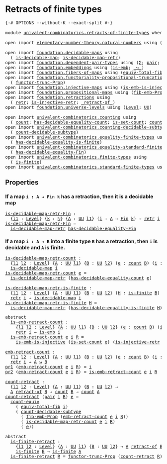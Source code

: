 # Retracts of finite types

<pre class="Agda"><a id="37" class="Symbol">{-#</a> <a id="41" class="Keyword">OPTIONS</a> <a id="49" class="Pragma">--without-K</a> <a id="61" class="Pragma">--exact-split</a> <a id="75" class="Symbol">#-}</a>

<a id="80" class="Keyword">module</a> <a id="87" href="univalent-combinatorics.retracts-of-finite-types.html" class="Module">univalent-combinatorics.retracts-of-finite-types</a> <a id="136" class="Keyword">where</a>

<a id="143" class="Keyword">open</a> <a id="148" class="Keyword">import</a> <a id="155" href="elementary-number-theory.natural-numbers.html" class="Module">elementary-number-theory.natural-numbers</a> <a id="196" class="Keyword">using</a> <a id="202" class="Symbol">(</a><a id="203" href="elementary-number-theory.natural-numbers.html#1444" class="Datatype">ℕ</a><a id="204" class="Symbol">)</a>

<a id="207" class="Keyword">open</a> <a id="212" class="Keyword">import</a> <a id="219" href="foundation.decidable-maps.html" class="Module">foundation.decidable-maps</a> <a id="245" class="Keyword">using</a>
  <a id="253" class="Symbol">(</a> <a id="255" href="foundation.decidable-maps.html#758" class="Function">is-decidable-map</a><a id="271" class="Symbol">;</a> <a id="273" href="foundation.decidable-maps.html#869" class="Function">is-decidable-map-retr</a><a id="294" class="Symbol">)</a>
<a id="296" class="Keyword">open</a> <a id="301" class="Keyword">import</a> <a id="308" href="foundation.dependent-pair-types.html" class="Module">foundation.dependent-pair-types</a> <a id="340" class="Keyword">using</a> <a id="346" class="Symbol">(</a><a id="347" href="foundation-core.dependent-pair-types.html#502" class="Record">Σ</a><a id="348" class="Symbol">;</a> <a id="350" href="foundation-core.dependent-pair-types.html#575" class="InductiveConstructor">pair</a><a id="354" class="Symbol">;</a> <a id="356" href="foundation-core.dependent-pair-types.html#592" class="Field">pr1</a><a id="359" class="Symbol">;</a> <a id="361" href="foundation-core.dependent-pair-types.html#604" class="Field">pr2</a><a id="364" class="Symbol">)</a>
<a id="366" class="Keyword">open</a> <a id="371" class="Keyword">import</a> <a id="378" href="foundation.embeddings.html" class="Module">foundation.embeddings</a> <a id="400" class="Keyword">using</a> <a id="406" class="Symbol">(</a><a id="407" href="foundation-core.embeddings.html#980" class="Function">is-emb</a><a id="413" class="Symbol">;</a> <a id="415" href="foundation-core.embeddings.html#1062" class="Function Operator">_↪_</a><a id="418" class="Symbol">)</a>
<a id="420" class="Keyword">open</a> <a id="425" class="Keyword">import</a> <a id="432" href="foundation.fibers-of-maps.html" class="Module">foundation.fibers-of-maps</a> <a id="458" class="Keyword">using</a> <a id="464" class="Symbol">(</a><a id="465" href="foundation-core.fibers-of-maps.html#5261" class="Function">equiv-total-fib</a><a id="480" class="Symbol">)</a>
<a id="482" class="Keyword">open</a> <a id="487" class="Keyword">import</a> <a id="494" href="foundation.functoriality-propositional-truncation.html" class="Module">foundation.functoriality-propositional-truncation</a> <a id="544" class="Keyword">using</a>
  <a id="552" class="Symbol">(</a> <a id="554" href="foundation.functoriality-propositional-truncation.html#1451" class="Function">functor-trunc-Prop</a><a id="572" class="Symbol">)</a>
<a id="574" class="Keyword">open</a> <a id="579" class="Keyword">import</a> <a id="586" href="foundation.injective-maps.html" class="Module">foundation.injective-maps</a> <a id="612" class="Keyword">using</a> <a id="618" class="Symbol">(</a><a id="619" href="foundation.injective-maps.html#4595" class="Function">is-emb-is-injective</a><a id="638" class="Symbol">)</a>
<a id="640" class="Keyword">open</a> <a id="645" class="Keyword">import</a> <a id="652" href="foundation.propositional-maps.html" class="Module">foundation.propositional-maps</a> <a id="682" class="Keyword">using</a> <a id="688" class="Symbol">(</a><a id="689" href="foundation-core.propositional-maps.html#2460" class="Function">fib-emb-Prop</a><a id="701" class="Symbol">)</a>
<a id="703" class="Keyword">open</a> <a id="708" class="Keyword">import</a> <a id="715" href="foundation.retractions.html" class="Module">foundation.retractions</a> <a id="738" class="Keyword">using</a>
  <a id="746" class="Symbol">(</a> <a id="748" href="foundation-core.retractions.html#593" class="Function">retr</a><a id="752" class="Symbol">;</a> <a id="754" href="foundation.retractions.html#2840" class="Function">is-injective-retr</a><a id="771" class="Symbol">;</a> <a id="773" href="foundation-core.retractions.html#670" class="Function Operator">_retract-of_</a><a id="785" class="Symbol">)</a>
<a id="787" class="Keyword">open</a> <a id="792" class="Keyword">import</a> <a id="799" href="foundation.universe-levels.html" class="Module">foundation.universe-levels</a> <a id="826" class="Keyword">using</a> <a id="832" class="Symbol">(</a><a id="833" href="Agda.Primitive.html#597" class="Postulate">Level</a><a id="838" class="Symbol">;</a> <a id="840" href="foundation-core.universe-levels.html#222" class="Primitive">UU</a><a id="842" class="Symbol">)</a>

<a id="845" class="Keyword">open</a> <a id="850" class="Keyword">import</a> <a id="857" href="univalent-combinatorics.counting.html" class="Module">univalent-combinatorics.counting</a> <a id="890" class="Keyword">using</a>
  <a id="898" class="Symbol">(</a> <a id="900" href="univalent-combinatorics.counting.html#1746" class="Function">count</a><a id="905" class="Symbol">;</a> <a id="907" href="univalent-combinatorics.counting.html#5708" class="Function">has-decidable-equality-count</a><a id="935" class="Symbol">;</a> <a id="937" href="univalent-combinatorics.counting.html#2323" class="Function">is-set-count</a><a id="949" class="Symbol">;</a> <a id="951" href="univalent-combinatorics.counting.html#2961" class="Function">count-equiv</a><a id="962" class="Symbol">)</a>
<a id="964" class="Keyword">open</a> <a id="969" class="Keyword">import</a> <a id="976" href="univalent-combinatorics.counting-decidable-subtypes.html" class="Module">univalent-combinatorics.counting-decidable-subtypes</a> <a id="1028" class="Keyword">using</a>
  <a id="1036" class="Symbol">(</a> <a id="1038" href="univalent-combinatorics.counting-decidable-subtypes.html#6673" class="Function">count-decidable-subtype</a><a id="1061" class="Symbol">)</a>
<a id="1063" class="Keyword">open</a> <a id="1068" class="Keyword">import</a> <a id="1075" href="univalent-combinatorics.equality-finite-types.html" class="Module">univalent-combinatorics.equality-finite-types</a> <a id="1121" class="Keyword">using</a>
  <a id="1129" class="Symbol">(</a> <a id="1131" href="univalent-combinatorics.equality-finite-types.html#1960" class="Function">has-decidable-equality-is-finite</a><a id="1163" class="Symbol">)</a>
<a id="1165" class="Keyword">open</a> <a id="1170" class="Keyword">import</a> <a id="1177" href="univalent-combinatorics.equality-standard-finite-types.html" class="Module">univalent-combinatorics.equality-standard-finite-types</a> <a id="1232" class="Keyword">using</a>
  <a id="1240" class="Symbol">(</a> <a id="1242" href="univalent-combinatorics.equality-standard-finite-types.html#2783" class="Function">has-decidable-equality-Fin</a><a id="1268" class="Symbol">)</a>
<a id="1270" class="Keyword">open</a> <a id="1275" class="Keyword">import</a> <a id="1282" href="univalent-combinatorics.finite-types.html" class="Module">univalent-combinatorics.finite-types</a> <a id="1319" class="Keyword">using</a>
  <a id="1327" class="Symbol">(</a> <a id="1329" href="univalent-combinatorics.finite-types.html#3651" class="Function">is-finite</a><a id="1338" class="Symbol">)</a>
<a id="1340" class="Keyword">open</a> <a id="1345" class="Keyword">import</a> <a id="1352" href="univalent-combinatorics.standard-finite-types.html" class="Module">univalent-combinatorics.standard-finite-types</a> <a id="1398" class="Keyword">using</a> <a id="1404" class="Symbol">(</a><a id="1405" href="univalent-combinatorics.standard-finite-types.html#2072" class="Function">Fin</a><a id="1408" class="Symbol">)</a>
</pre>
## Properties

### If a map `i : A → Fin k` has a retraction, then it is a decidable map

<pre class="Agda"><a id="is-decidable-map-retr-Fin"></a><a id="1513" href="univalent-combinatorics.retracts-of-finite-types.html#1513" class="Function">is-decidable-map-retr-Fin</a> <a id="1539" class="Symbol">:</a>
  <a id="1543" class="Symbol">{</a><a id="1544" href="univalent-combinatorics.retracts-of-finite-types.html#1544" class="Bound">l1</a> <a id="1547" class="Symbol">:</a> <a id="1549" href="Agda.Primitive.html#597" class="Postulate">Level</a><a id="1554" class="Symbol">}</a> <a id="1556" class="Symbol">{</a><a id="1557" href="univalent-combinatorics.retracts-of-finite-types.html#1557" class="Bound">k</a> <a id="1559" class="Symbol">:</a> <a id="1561" href="elementary-number-theory.natural-numbers.html#1444" class="Datatype">ℕ</a><a id="1562" class="Symbol">}</a> <a id="1564" class="Symbol">{</a><a id="1565" href="univalent-combinatorics.retracts-of-finite-types.html#1565" class="Bound">A</a> <a id="1567" class="Symbol">:</a> <a id="1569" href="foundation-core.universe-levels.html#222" class="Primitive">UU</a> <a id="1572" href="univalent-combinatorics.retracts-of-finite-types.html#1544" class="Bound">l1</a><a id="1574" class="Symbol">}</a> <a id="1576" class="Symbol">(</a><a id="1577" href="univalent-combinatorics.retracts-of-finite-types.html#1577" class="Bound">i</a> <a id="1579" class="Symbol">:</a> <a id="1581" href="univalent-combinatorics.retracts-of-finite-types.html#1565" class="Bound">A</a> <a id="1583" class="Symbol">→</a> <a id="1585" href="univalent-combinatorics.standard-finite-types.html#2072" class="Function">Fin</a> <a id="1589" href="univalent-combinatorics.retracts-of-finite-types.html#1557" class="Bound">k</a><a id="1590" class="Symbol">)</a> <a id="1592" class="Symbol">→</a> <a id="1594" href="foundation-core.retractions.html#593" class="Function">retr</a> <a id="1599" href="univalent-combinatorics.retracts-of-finite-types.html#1577" class="Bound">i</a> <a id="1601" class="Symbol">→</a> <a id="1603" href="foundation.decidable-maps.html#758" class="Function">is-decidable-map</a> <a id="1620" href="univalent-combinatorics.retracts-of-finite-types.html#1577" class="Bound">i</a>
<a id="1622" href="univalent-combinatorics.retracts-of-finite-types.html#1513" class="Function">is-decidable-map-retr-Fin</a> <a id="1648" class="Symbol">=</a>
  <a id="1652" href="foundation.decidable-maps.html#869" class="Function">is-decidable-map-retr</a> <a id="1674" href="univalent-combinatorics.equality-standard-finite-types.html#2783" class="Function">has-decidable-equality-Fin</a>
</pre>
### If a map `i : A → B` into a finite type `B` has a retraction, then `i` is decidable and `A` is finite.

<pre class="Agda"><a id="is-decidable-map-retr-count"></a><a id="1822" href="univalent-combinatorics.retracts-of-finite-types.html#1822" class="Function">is-decidable-map-retr-count</a> <a id="1850" class="Symbol">:</a>
  <a id="1854" class="Symbol">{</a><a id="1855" href="univalent-combinatorics.retracts-of-finite-types.html#1855" class="Bound">l1</a> <a id="1858" href="univalent-combinatorics.retracts-of-finite-types.html#1858" class="Bound">l2</a> <a id="1861" class="Symbol">:</a> <a id="1863" href="Agda.Primitive.html#597" class="Postulate">Level</a><a id="1868" class="Symbol">}</a> <a id="1870" class="Symbol">{</a><a id="1871" href="univalent-combinatorics.retracts-of-finite-types.html#1871" class="Bound">A</a> <a id="1873" class="Symbol">:</a> <a id="1875" href="foundation-core.universe-levels.html#222" class="Primitive">UU</a> <a id="1878" href="univalent-combinatorics.retracts-of-finite-types.html#1855" class="Bound">l1</a><a id="1880" class="Symbol">}</a> <a id="1882" class="Symbol">{</a><a id="1883" href="univalent-combinatorics.retracts-of-finite-types.html#1883" class="Bound">B</a> <a id="1885" class="Symbol">:</a> <a id="1887" href="foundation-core.universe-levels.html#222" class="Primitive">UU</a> <a id="1890" href="univalent-combinatorics.retracts-of-finite-types.html#1858" class="Bound">l2</a><a id="1892" class="Symbol">}</a> <a id="1894" class="Symbol">(</a><a id="1895" href="univalent-combinatorics.retracts-of-finite-types.html#1895" class="Bound">e</a> <a id="1897" class="Symbol">:</a> <a id="1899" href="univalent-combinatorics.counting.html#1746" class="Function">count</a> <a id="1905" href="univalent-combinatorics.retracts-of-finite-types.html#1883" class="Bound">B</a><a id="1906" class="Symbol">)</a> <a id="1908" class="Symbol">(</a><a id="1909" href="univalent-combinatorics.retracts-of-finite-types.html#1909" class="Bound">i</a> <a id="1911" class="Symbol">:</a> <a id="1913" href="univalent-combinatorics.retracts-of-finite-types.html#1871" class="Bound">A</a> <a id="1915" class="Symbol">→</a> <a id="1917" href="univalent-combinatorics.retracts-of-finite-types.html#1883" class="Bound">B</a><a id="1918" class="Symbol">)</a> <a id="1920" class="Symbol">→</a> <a id="1922" href="foundation-core.retractions.html#593" class="Function">retr</a> <a id="1927" href="univalent-combinatorics.retracts-of-finite-types.html#1909" class="Bound">i</a> <a id="1929" class="Symbol">→</a>
  <a id="1933" href="foundation.decidable-maps.html#758" class="Function">is-decidable-map</a> <a id="1950" href="univalent-combinatorics.retracts-of-finite-types.html#1909" class="Bound">i</a>
<a id="1952" href="univalent-combinatorics.retracts-of-finite-types.html#1822" class="Function">is-decidable-map-retr-count</a> <a id="1980" href="univalent-combinatorics.retracts-of-finite-types.html#1980" class="Bound">e</a> <a id="1982" class="Symbol">=</a>
  <a id="1986" href="foundation.decidable-maps.html#869" class="Function">is-decidable-map-retr</a> <a id="2008" class="Symbol">(</a><a id="2009" href="univalent-combinatorics.counting.html#5708" class="Function">has-decidable-equality-count</a> <a id="2038" href="univalent-combinatorics.retracts-of-finite-types.html#1980" class="Bound">e</a><a id="2039" class="Symbol">)</a>

<a id="is-decidable-map-retr-is-finite"></a><a id="2042" href="univalent-combinatorics.retracts-of-finite-types.html#2042" class="Function">is-decidable-map-retr-is-finite</a> <a id="2074" class="Symbol">:</a>
  <a id="2078" class="Symbol">{</a><a id="2079" href="univalent-combinatorics.retracts-of-finite-types.html#2079" class="Bound">l1</a> <a id="2082" href="univalent-combinatorics.retracts-of-finite-types.html#2082" class="Bound">l2</a> <a id="2085" class="Symbol">:</a> <a id="2087" href="Agda.Primitive.html#597" class="Postulate">Level</a><a id="2092" class="Symbol">}</a> <a id="2094" class="Symbol">{</a><a id="2095" href="univalent-combinatorics.retracts-of-finite-types.html#2095" class="Bound">A</a> <a id="2097" class="Symbol">:</a> <a id="2099" href="foundation-core.universe-levels.html#222" class="Primitive">UU</a> <a id="2102" href="univalent-combinatorics.retracts-of-finite-types.html#2079" class="Bound">l1</a><a id="2104" class="Symbol">}</a> <a id="2106" class="Symbol">{</a><a id="2107" href="univalent-combinatorics.retracts-of-finite-types.html#2107" class="Bound">B</a> <a id="2109" class="Symbol">:</a> <a id="2111" href="foundation-core.universe-levels.html#222" class="Primitive">UU</a> <a id="2114" href="univalent-combinatorics.retracts-of-finite-types.html#2082" class="Bound">l2</a><a id="2116" class="Symbol">}</a> <a id="2118" class="Symbol">(</a><a id="2119" href="univalent-combinatorics.retracts-of-finite-types.html#2119" class="Bound">H</a> <a id="2121" class="Symbol">:</a> <a id="2123" href="univalent-combinatorics.finite-types.html#3651" class="Function">is-finite</a> <a id="2133" href="univalent-combinatorics.retracts-of-finite-types.html#2107" class="Bound">B</a><a id="2134" class="Symbol">)</a> <a id="2136" class="Symbol">(</a><a id="2137" href="univalent-combinatorics.retracts-of-finite-types.html#2137" class="Bound">i</a> <a id="2139" class="Symbol">:</a> <a id="2141" href="univalent-combinatorics.retracts-of-finite-types.html#2095" class="Bound">A</a> <a id="2143" class="Symbol">→</a> <a id="2145" href="univalent-combinatorics.retracts-of-finite-types.html#2107" class="Bound">B</a><a id="2146" class="Symbol">)</a> <a id="2148" class="Symbol">→</a>
  <a id="2152" href="foundation-core.retractions.html#593" class="Function">retr</a> <a id="2157" href="univalent-combinatorics.retracts-of-finite-types.html#2137" class="Bound">i</a> <a id="2159" class="Symbol">→</a> <a id="2161" href="foundation.decidable-maps.html#758" class="Function">is-decidable-map</a> <a id="2178" href="univalent-combinatorics.retracts-of-finite-types.html#2137" class="Bound">i</a>
<a id="2180" href="univalent-combinatorics.retracts-of-finite-types.html#2042" class="Function">is-decidable-map-retr-is-finite</a> <a id="2212" href="univalent-combinatorics.retracts-of-finite-types.html#2212" class="Bound">H</a> <a id="2214" class="Symbol">=</a>
  <a id="2218" href="foundation.decidable-maps.html#869" class="Function">is-decidable-map-retr</a> <a id="2240" class="Symbol">(</a><a id="2241" href="univalent-combinatorics.equality-finite-types.html#1960" class="Function">has-decidable-equality-is-finite</a> <a id="2274" href="univalent-combinatorics.retracts-of-finite-types.html#2212" class="Bound">H</a><a id="2275" class="Symbol">)</a>
</pre>
<pre class="Agda"><a id="2290" class="Keyword">abstract</a>
  <a id="is-emb-retract-count"></a><a id="2301" href="univalent-combinatorics.retracts-of-finite-types.html#2301" class="Function">is-emb-retract-count</a> <a id="2322" class="Symbol">:</a>
    <a id="2328" class="Symbol">{</a><a id="2329" href="univalent-combinatorics.retracts-of-finite-types.html#2329" class="Bound">l1</a> <a id="2332" href="univalent-combinatorics.retracts-of-finite-types.html#2332" class="Bound">l2</a> <a id="2335" class="Symbol">:</a> <a id="2337" href="Agda.Primitive.html#597" class="Postulate">Level</a><a id="2342" class="Symbol">}</a> <a id="2344" class="Symbol">{</a><a id="2345" href="univalent-combinatorics.retracts-of-finite-types.html#2345" class="Bound">A</a> <a id="2347" class="Symbol">:</a> <a id="2349" href="foundation-core.universe-levels.html#222" class="Primitive">UU</a> <a id="2352" href="univalent-combinatorics.retracts-of-finite-types.html#2329" class="Bound">l1</a><a id="2354" class="Symbol">}</a> <a id="2356" class="Symbol">{</a><a id="2357" href="univalent-combinatorics.retracts-of-finite-types.html#2357" class="Bound">B</a> <a id="2359" class="Symbol">:</a> <a id="2361" href="foundation-core.universe-levels.html#222" class="Primitive">UU</a> <a id="2364" href="univalent-combinatorics.retracts-of-finite-types.html#2332" class="Bound">l2</a><a id="2366" class="Symbol">}</a> <a id="2368" class="Symbol">(</a><a id="2369" href="univalent-combinatorics.retracts-of-finite-types.html#2369" class="Bound">e</a> <a id="2371" class="Symbol">:</a> <a id="2373" href="univalent-combinatorics.counting.html#1746" class="Function">count</a> <a id="2379" href="univalent-combinatorics.retracts-of-finite-types.html#2357" class="Bound">B</a><a id="2380" class="Symbol">)</a> <a id="2382" class="Symbol">(</a><a id="2383" href="univalent-combinatorics.retracts-of-finite-types.html#2383" class="Bound">i</a> <a id="2385" class="Symbol">:</a> <a id="2387" href="univalent-combinatorics.retracts-of-finite-types.html#2345" class="Bound">A</a> <a id="2389" class="Symbol">→</a> <a id="2391" href="univalent-combinatorics.retracts-of-finite-types.html#2357" class="Bound">B</a><a id="2392" class="Symbol">)</a> <a id="2394" class="Symbol">→</a>
    <a id="2400" href="foundation-core.retractions.html#593" class="Function">retr</a> <a id="2405" href="univalent-combinatorics.retracts-of-finite-types.html#2383" class="Bound">i</a> <a id="2407" class="Symbol">→</a> <a id="2409" href="foundation-core.embeddings.html#980" class="Function">is-emb</a> <a id="2416" href="univalent-combinatorics.retracts-of-finite-types.html#2383" class="Bound">i</a>
  <a id="2420" href="univalent-combinatorics.retracts-of-finite-types.html#2301" class="Function">is-emb-retract-count</a> <a id="2441" href="univalent-combinatorics.retracts-of-finite-types.html#2441" class="Bound">e</a> <a id="2443" href="univalent-combinatorics.retracts-of-finite-types.html#2443" class="Bound">i</a> <a id="2445" href="univalent-combinatorics.retracts-of-finite-types.html#2445" class="Bound">R</a> <a id="2447" class="Symbol">=</a>
    <a id="2453" href="foundation.injective-maps.html#4595" class="Function">is-emb-is-injective</a> <a id="2473" class="Symbol">(</a><a id="2474" href="univalent-combinatorics.counting.html#2323" class="Function">is-set-count</a> <a id="2487" href="univalent-combinatorics.retracts-of-finite-types.html#2441" class="Bound">e</a><a id="2488" class="Symbol">)</a> <a id="2490" class="Symbol">(</a><a id="2491" href="foundation.retractions.html#2840" class="Function">is-injective-retr</a> <a id="2509" href="univalent-combinatorics.retracts-of-finite-types.html#2443" class="Bound">i</a> <a id="2511" href="univalent-combinatorics.retracts-of-finite-types.html#2445" class="Bound">R</a><a id="2512" class="Symbol">)</a>

<a id="emb-retract-count"></a><a id="2515" href="univalent-combinatorics.retracts-of-finite-types.html#2515" class="Function">emb-retract-count</a> <a id="2533" class="Symbol">:</a>
  <a id="2537" class="Symbol">{</a><a id="2538" href="univalent-combinatorics.retracts-of-finite-types.html#2538" class="Bound">l1</a> <a id="2541" href="univalent-combinatorics.retracts-of-finite-types.html#2541" class="Bound">l2</a> <a id="2544" class="Symbol">:</a> <a id="2546" href="Agda.Primitive.html#597" class="Postulate">Level</a><a id="2551" class="Symbol">}</a> <a id="2553" class="Symbol">{</a><a id="2554" href="univalent-combinatorics.retracts-of-finite-types.html#2554" class="Bound">A</a> <a id="2556" class="Symbol">:</a> <a id="2558" href="foundation-core.universe-levels.html#222" class="Primitive">UU</a> <a id="2561" href="univalent-combinatorics.retracts-of-finite-types.html#2538" class="Bound">l1</a><a id="2563" class="Symbol">}</a> <a id="2565" class="Symbol">{</a><a id="2566" href="univalent-combinatorics.retracts-of-finite-types.html#2566" class="Bound">B</a> <a id="2568" class="Symbol">:</a> <a id="2570" href="foundation-core.universe-levels.html#222" class="Primitive">UU</a> <a id="2573" href="univalent-combinatorics.retracts-of-finite-types.html#2541" class="Bound">l2</a><a id="2575" class="Symbol">}</a> <a id="2577" class="Symbol">(</a><a id="2578" href="univalent-combinatorics.retracts-of-finite-types.html#2578" class="Bound">e</a> <a id="2580" class="Symbol">:</a> <a id="2582" href="univalent-combinatorics.counting.html#1746" class="Function">count</a> <a id="2588" href="univalent-combinatorics.retracts-of-finite-types.html#2566" class="Bound">B</a><a id="2589" class="Symbol">)</a> <a id="2591" class="Symbol">(</a><a id="2592" href="univalent-combinatorics.retracts-of-finite-types.html#2592" class="Bound">i</a> <a id="2594" class="Symbol">:</a> <a id="2596" href="univalent-combinatorics.retracts-of-finite-types.html#2554" class="Bound">A</a> <a id="2598" class="Symbol">→</a> <a id="2600" href="univalent-combinatorics.retracts-of-finite-types.html#2566" class="Bound">B</a><a id="2601" class="Symbol">)</a> <a id="2603" class="Symbol">→</a>
  <a id="2607" href="foundation-core.retractions.html#593" class="Function">retr</a> <a id="2612" href="univalent-combinatorics.retracts-of-finite-types.html#2592" class="Bound">i</a> <a id="2614" class="Symbol">→</a> <a id="2616" href="univalent-combinatorics.retracts-of-finite-types.html#2554" class="Bound">A</a> <a id="2618" href="foundation-core.embeddings.html#1062" class="Function Operator">↪</a> <a id="2620" href="univalent-combinatorics.retracts-of-finite-types.html#2566" class="Bound">B</a>
<a id="2622" href="foundation-core.dependent-pair-types.html#592" class="Field">pr1</a> <a id="2626" class="Symbol">(</a><a id="2627" href="univalent-combinatorics.retracts-of-finite-types.html#2515" class="Function">emb-retract-count</a> <a id="2645" href="univalent-combinatorics.retracts-of-finite-types.html#2645" class="Bound">e</a> <a id="2647" href="univalent-combinatorics.retracts-of-finite-types.html#2647" class="Bound">i</a> <a id="2649" href="univalent-combinatorics.retracts-of-finite-types.html#2649" class="Bound">R</a><a id="2650" class="Symbol">)</a> <a id="2652" class="Symbol">=</a> <a id="2654" href="univalent-combinatorics.retracts-of-finite-types.html#2647" class="Bound">i</a>
<a id="2656" href="foundation-core.dependent-pair-types.html#604" class="Field">pr2</a> <a id="2660" class="Symbol">(</a><a id="2661" href="univalent-combinatorics.retracts-of-finite-types.html#2515" class="Function">emb-retract-count</a> <a id="2679" href="univalent-combinatorics.retracts-of-finite-types.html#2679" class="Bound">e</a> <a id="2681" href="univalent-combinatorics.retracts-of-finite-types.html#2681" class="Bound">i</a> <a id="2683" href="univalent-combinatorics.retracts-of-finite-types.html#2683" class="Bound">R</a><a id="2684" class="Symbol">)</a> <a id="2686" class="Symbol">=</a> <a id="2688" href="univalent-combinatorics.retracts-of-finite-types.html#2301" class="Function">is-emb-retract-count</a> <a id="2709" href="univalent-combinatorics.retracts-of-finite-types.html#2679" class="Bound">e</a> <a id="2711" href="univalent-combinatorics.retracts-of-finite-types.html#2681" class="Bound">i</a> <a id="2713" href="univalent-combinatorics.retracts-of-finite-types.html#2683" class="Bound">R</a>

<a id="count-retract"></a><a id="2716" href="univalent-combinatorics.retracts-of-finite-types.html#2716" class="Function">count-retract</a> <a id="2730" class="Symbol">:</a>
  <a id="2734" class="Symbol">{</a><a id="2735" href="univalent-combinatorics.retracts-of-finite-types.html#2735" class="Bound">l1</a> <a id="2738" href="univalent-combinatorics.retracts-of-finite-types.html#2738" class="Bound">l2</a> <a id="2741" class="Symbol">:</a> <a id="2743" href="Agda.Primitive.html#597" class="Postulate">Level</a><a id="2748" class="Symbol">}</a> <a id="2750" class="Symbol">{</a><a id="2751" href="univalent-combinatorics.retracts-of-finite-types.html#2751" class="Bound">A</a> <a id="2753" class="Symbol">:</a> <a id="2755" href="foundation-core.universe-levels.html#222" class="Primitive">UU</a> <a id="2758" href="univalent-combinatorics.retracts-of-finite-types.html#2735" class="Bound">l1</a><a id="2760" class="Symbol">}</a> <a id="2762" class="Symbol">{</a><a id="2763" href="univalent-combinatorics.retracts-of-finite-types.html#2763" class="Bound">B</a> <a id="2765" class="Symbol">:</a> <a id="2767" href="foundation-core.universe-levels.html#222" class="Primitive">UU</a> <a id="2770" href="univalent-combinatorics.retracts-of-finite-types.html#2738" class="Bound">l2</a><a id="2772" class="Symbol">}</a> <a id="2774" class="Symbol">→</a>
  <a id="2778" href="univalent-combinatorics.retracts-of-finite-types.html#2751" class="Bound">A</a> <a id="2780" href="foundation-core.retractions.html#670" class="Function Operator">retract-of</a> <a id="2791" href="univalent-combinatorics.retracts-of-finite-types.html#2763" class="Bound">B</a> <a id="2793" class="Symbol">→</a> <a id="2795" href="univalent-combinatorics.counting.html#1746" class="Function">count</a> <a id="2801" href="univalent-combinatorics.retracts-of-finite-types.html#2763" class="Bound">B</a> <a id="2803" class="Symbol">→</a> <a id="2805" href="univalent-combinatorics.counting.html#1746" class="Function">count</a> <a id="2811" href="univalent-combinatorics.retracts-of-finite-types.html#2751" class="Bound">A</a>
<a id="2813" href="univalent-combinatorics.retracts-of-finite-types.html#2716" class="Function">count-retract</a> <a id="2827" class="Symbol">(</a><a id="2828" href="foundation-core.dependent-pair-types.html#575" class="InductiveConstructor">pair</a> <a id="2833" href="univalent-combinatorics.retracts-of-finite-types.html#2833" class="Bound">i</a> <a id="2835" href="univalent-combinatorics.retracts-of-finite-types.html#2835" class="Bound">R</a><a id="2836" class="Symbol">)</a> <a id="2838" href="univalent-combinatorics.retracts-of-finite-types.html#2838" class="Bound">e</a> <a id="2840" class="Symbol">=</a>
  <a id="2844" href="univalent-combinatorics.counting.html#2961" class="Function">count-equiv</a>
    <a id="2860" class="Symbol">(</a> <a id="2862" href="foundation-core.fibers-of-maps.html#5261" class="Function">equiv-total-fib</a> <a id="2878" href="univalent-combinatorics.retracts-of-finite-types.html#2833" class="Bound">i</a><a id="2879" class="Symbol">)</a>
    <a id="2885" class="Symbol">(</a> <a id="2887" href="univalent-combinatorics.counting-decidable-subtypes.html#6673" class="Function">count-decidable-subtype</a>
      <a id="2917" class="Symbol">(</a> <a id="2919" href="foundation-core.propositional-maps.html#2460" class="Function">fib-emb-Prop</a> <a id="2932" class="Symbol">(</a><a id="2933" href="univalent-combinatorics.retracts-of-finite-types.html#2515" class="Function">emb-retract-count</a> <a id="2951" href="univalent-combinatorics.retracts-of-finite-types.html#2838" class="Bound">e</a> <a id="2953" href="univalent-combinatorics.retracts-of-finite-types.html#2833" class="Bound">i</a> <a id="2955" href="univalent-combinatorics.retracts-of-finite-types.html#2835" class="Bound">R</a><a id="2956" class="Symbol">))</a>
      <a id="2965" class="Symbol">(</a> <a id="2967" href="univalent-combinatorics.retracts-of-finite-types.html#1822" class="Function">is-decidable-map-retr-count</a> <a id="2995" href="univalent-combinatorics.retracts-of-finite-types.html#2838" class="Bound">e</a> <a id="2997" href="univalent-combinatorics.retracts-of-finite-types.html#2833" class="Bound">i</a> <a id="2999" href="univalent-combinatorics.retracts-of-finite-types.html#2835" class="Bound">R</a><a id="3000" class="Symbol">)</a>
      <a id="3008" class="Symbol">(</a> <a id="3010" href="univalent-combinatorics.retracts-of-finite-types.html#2838" class="Bound">e</a><a id="3011" class="Symbol">))</a>

<a id="3015" class="Keyword">abstract</a>
  <a id="is-finite-retract"></a><a id="3026" href="univalent-combinatorics.retracts-of-finite-types.html#3026" class="Function">is-finite-retract</a> <a id="3044" class="Symbol">:</a>
    <a id="3050" class="Symbol">{</a><a id="3051" href="univalent-combinatorics.retracts-of-finite-types.html#3051" class="Bound">l1</a> <a id="3054" href="univalent-combinatorics.retracts-of-finite-types.html#3054" class="Bound">l2</a> <a id="3057" class="Symbol">:</a> <a id="3059" href="Agda.Primitive.html#597" class="Postulate">Level</a><a id="3064" class="Symbol">}</a> <a id="3066" class="Symbol">{</a><a id="3067" href="univalent-combinatorics.retracts-of-finite-types.html#3067" class="Bound">A</a> <a id="3069" class="Symbol">:</a> <a id="3071" href="foundation-core.universe-levels.html#222" class="Primitive">UU</a> <a id="3074" href="univalent-combinatorics.retracts-of-finite-types.html#3051" class="Bound">l1</a><a id="3076" class="Symbol">}</a> <a id="3078" class="Symbol">{</a><a id="3079" href="univalent-combinatorics.retracts-of-finite-types.html#3079" class="Bound">B</a> <a id="3081" class="Symbol">:</a> <a id="3083" href="foundation-core.universe-levels.html#222" class="Primitive">UU</a> <a id="3086" href="univalent-combinatorics.retracts-of-finite-types.html#3054" class="Bound">l2</a><a id="3088" class="Symbol">}</a> <a id="3090" class="Symbol">→</a> <a id="3092" href="univalent-combinatorics.retracts-of-finite-types.html#3067" class="Bound">A</a> <a id="3094" href="foundation-core.retractions.html#670" class="Function Operator">retract-of</a> <a id="3105" href="univalent-combinatorics.retracts-of-finite-types.html#3079" class="Bound">B</a> <a id="3107" class="Symbol">→</a>
    <a id="3113" href="univalent-combinatorics.finite-types.html#3651" class="Function">is-finite</a> <a id="3123" href="univalent-combinatorics.retracts-of-finite-types.html#3079" class="Bound">B</a> <a id="3125" class="Symbol">→</a> <a id="3127" href="univalent-combinatorics.finite-types.html#3651" class="Function">is-finite</a> <a id="3137" href="univalent-combinatorics.retracts-of-finite-types.html#3067" class="Bound">A</a>
  <a id="3141" href="univalent-combinatorics.retracts-of-finite-types.html#3026" class="Function">is-finite-retract</a> <a id="3159" href="univalent-combinatorics.retracts-of-finite-types.html#3159" class="Bound">R</a> <a id="3161" class="Symbol">=</a> <a id="3163" href="foundation.functoriality-propositional-truncation.html#1451" class="Function">functor-trunc-Prop</a> <a id="3182" class="Symbol">(</a><a id="3183" href="univalent-combinatorics.retracts-of-finite-types.html#2716" class="Function">count-retract</a> <a id="3197" href="univalent-combinatorics.retracts-of-finite-types.html#3159" class="Bound">R</a><a id="3198" class="Symbol">)</a>
</pre>